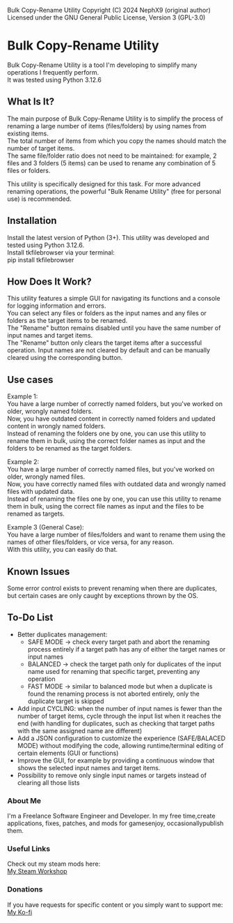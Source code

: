 Bulk Copy-Rename Utility   Copyright (C)   2024   NephX9 (original author)   
Licensed under the GNU General Public License, Version 3 (GPL-3.0)

# Bulk Copy-Rename Utility
Bulk Copy-Rename Utility is a tool I'm developing to simplify many operations I frequently perform.   
It was tested using Python 3.12.6

## What Is It?
The main purpose of Bulk Copy-Rename Utility is to simplify the process of renaming a large number of items (files/folders) by using names from existing items.   
The total number of items from which you copy the names should match the number of target items.   
The same file/folder ratio does not need to be maintained: for example, 2 files and 3 folders (5 items) can be used to rename any combination of 5 files or folders.   

This utility is specifically designed for this task. For more advanced renaming operations, the powerful "Bulk Rename Utility" (free for personal use) is recommended.

## Installation
Install the latest version of Python (3+). This utility was developed and tested using Python 3.12.6.   
Install tkfilebrowser via your terminal:   
pip install tkfilebrowser

## How Does It Work?
This utility features a simple GUI for navigating its functions and a console for logging information and errors.   
You can select any files or folders as the input names and any files or folders as the target items to be renamed.   
The "Rename" button remains disabled until you have the same number of input names and target items.   
The "Rename" button only clears the target items after a successful operation. Input names are not cleared by default and can be manually cleared using the corresponding button.

## Use cases
Example 1:   
You have a large number of correctly named folders, but you've worked on older, wrongly named folders.   
Now, you have outdated content in correctly named folders and updated content in wrongly named folders.   
Instead of renaming the folders one by one, you can use this utility to rename them in bulk, using the correct folder names as input and the folders to be renamed as the target folders.

Example 2:   
You have a large number of correctly named files, but you've worked on older, wrongly named files.   
Now, you have correctly named files with outdated data and wrongly named files with updated data.   
Instead of renaming the files one by one, you can use this utility to rename them in bulk, using the correct file names as input and the files to be renamed as targets.

Example 3 (General Case):   
You have a large number of files/folders and want to rename them using the names of other files/folders, or vice versa, for any reason.   
With this utility, you can easily do that.

## Known Issues
Some error control exists to prevent renaming when there are duplicates, but certain cases are only caught by exceptions thrown by the OS.

## To-Do List
- Better duplicates management: 
  - SAFE MODE -> check every target path and abort the renaming process entirely if a target path has any of either the target names or input names
  - BALANCED -> check the target path only for duplicates of the input name used for renaming that specific target, preventing any operation
  - FAST MODE -> similar to balanced mode but when a duplicate is found the renaming process is not aborted entirely, only the duplicate target is skipped
- Add input CYCLING:  when the number of input names is fewer than the number of target items, cycle through the input list when it reaches the end (with handling for duplicates, such as checking that target paths with the same assigned name are different)
- Add a JSON configuration to customize the experience (SAFE/BALACED MODE) without modifying the code, allowing runtime/terminal editing of certain elements (GUI or functions)
- Improve the GUI, for example by providing a continuous window that shows the selected input names and target items.
- Possibility to remove only single input names or targets instead of clearing all those lists

### About Me
I'm a Freelance Software Engineer and Developer.
In my free time,create applications, fixes, patches, and mods for gamesenjoy, occasionallypublish them.

### Useful Links
Check out my steam mods here:   
[My Steam Workshop](https://steamcommunity.com/profiles/76561198004659076/myworkshopfiles)

### Donations
If you have requests for specific content or you simply want to support me:   
[My Ko-fi](https://ko-fi.com/nephi90)
